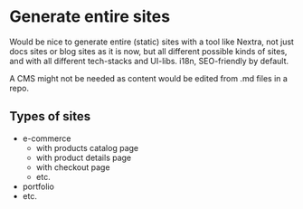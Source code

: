 # Generate entire sites

Would be nice to generate entire (static) sites with a tool like Nextra, not just docs sites or blog sites as it is now, but all different possible kinds of sites, and with all different tech-stacks and UI-libs. i18n, SEO-friendly by default.

A CMS might not be needed as content would be edited from .md files in a repo.

## Types of sites

- e-commerce
  - with products catalog page
  - with product details page
  - with checkout page
  - etc.
- portfolio
- etc.
